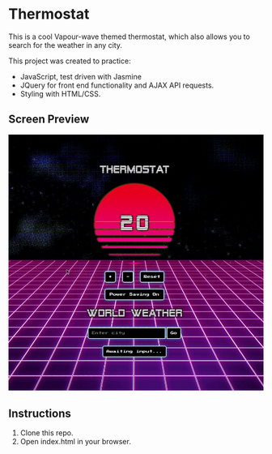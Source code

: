 # Thermostat

This is a cool Vapour-wave themed thermostat, which also allows you to search for the weather in any city.

This project was created to practice:

- JavaScript, test driven with Jasmine
- JQuery for front end functionality and AJAX API requests.
- Styling with HTML/CSS.

## Screen Preview

![Thermostat Demo](/images/thermostat_demo.gif)

## Instructions

1. Clone this repo.
2. Open index.html in your browser.
